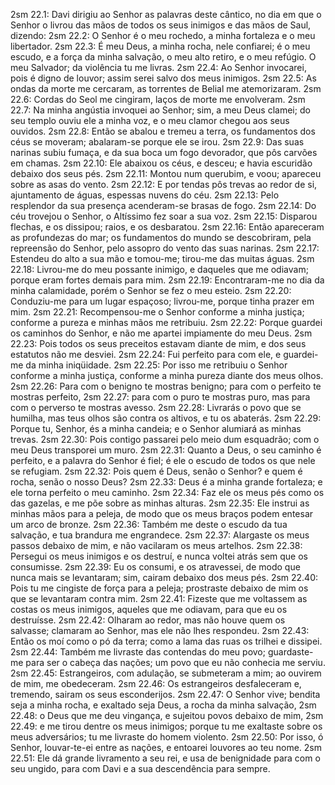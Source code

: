 2sm 22.1: Davi dirigiu ao Senhor as palavras deste cântico, no dia em que o Senhor o livrou das mãos de todos os seus inimigos e das mãos de Saul, dizendo:
2sm 22.2: O Senhor é o meu rochedo, a minha fortaleza e o meu libertador.
2sm 22.3: É meu Deus, a minha rocha, nele confiarei; é o meu escudo, e a força da minha salvação, o meu alto retiro, e o meu refúgio. O meu Salvador; da violência tu me livras.
2sm 22.4: Ao Senhor invocarei, pois é digno de louvor; assim serei salvo dos meus inimigos.
2sm 22.5: As ondas da morte me cercaram, as torrentes de Belial me atemorizaram.
2sm 22.6: Cordas do Seol me cingiram, laços de morte me envolveram.
2sm 22.7: Na minha angústia invoquei ao Senhor; sim, a meu Deus clamei; do seu templo ouviu ele a minha voz, e o meu clamor chegou aos seus ouvidos.
2sm 22.8: Então se abalou e tremeu a terra, os fundamentos dos céus se moveram; abalaram-se porque ele se irou.
2sm 22.9: Das suas narinas subiu fumaça, e da sua boca um fogo devorador, que pôs carvões em chamas.
2sm 22.10: Ele abaixou os céus, e desceu; e havia escuridão debaixo dos seus pés.
2sm 22.11: Montou num querubim, e voou; apareceu sobre as asas do vento.
2sm 22.12: E por tendas pôs trevas ao redor de si, ajuntamento de águas, espessas nuvens do céu.
2sm 22.13: Pelo resplendor da sua presença acenderam-se brasas de fogo.
2sm 22.14: Do céu trovejou o Senhor, o Altíssimo fez soar a sua voz.
2sm 22.15: Disparou flechas, e os dissipou; raios, e os desbaratou.
2sm 22.16: Então apareceram as profundezas do mar; os fundamentos do mundo se descobriram, pela repreensão do Senhor, pelo assopro do vento das suas narinas.
2sm 22.17: Estendeu do alto a sua mão e tomou-me; tirou-me das muitas águas.
2sm 22.18: Livrou-me do meu possante inimigo, e daqueles que me odiavam; porque eram fortes demais para mim.
2sm 22.19: Encontraram-me no dia da minha calamidade, porém o Senhor se fez o meu esteio.
2sm 22.20: Conduziu-me para um lugar espaçoso; livrou-me, porque tinha prazer em mim.
2sm 22.21: Recompensou-me o Senhor conforme a minha justiça; conforme a pureza e minhas mãos me retribuiu.
2sm 22.22: Porque guardei os caminhos do Senhor, e não me apartei impiamente do meu Deus.
2sm 22.23: Pois todos os seus preceitos estavam diante de mim, e dos seus estatutos não me desviei.
2sm 22.24: Fui perfeito para com ele, e guardei-me da minha iniqüidade.
2sm 22.25: Por isso me retribuiu o Senhor conforme a minha justiça, conforme a minha pureza diante dos meus olhos.
2sm 22.26: Para com o benigno te mostras benigno; para com o perfeito te mostras perfeito,
2sm 22.27: para com o puro te mostras puro, mas para com o perverso te mostras avesso.
2sm 22.28: Livrarás o povo que se humilha, mas teus olhos são contra os altivos, e tu os abaterás.
2sm 22.29: Porque tu, Senhor, és a minha candeia; e o Senhor alumiará as minhas trevas.
2sm 22.30: Pois contigo passarei pelo meio dum esquadrão; com o meu Deus transporei um muro.
2sm 22.31: Quanto a Deus, o seu caminho é perfeito, e a palavra do Senhor é fiel; é ele o escudo de todos os que nele se refugiam.
2sm 22.32: Pois quem é Deus, senão o Senhor? e quem é rocha, senão o nosso Deus?
2sm 22.33: Deus é a minha grande fortaleza; e ele torna perfeito o meu caminho.
2sm 22.34: Faz ele os meus pés como os das gazelas, e me põe sobre as minhas alturas.
2sm 22.35: Ele instrui as minhas mãos para a peleja, de modo que os meus braços podem entesar um arco de bronze.
2sm 22.36: Também me deste o escudo da tua salvação, e tua brandura me engrandece.
2sm 22.37: Alargaste os meus passos debaixo de mim, e não vacilaram os meus artelhos.
2sm 22.38: Persegui os meus inimigos e os destruí, e nunca voltei atrás sem que os consumisse.
2sm 22.39: Eu os consumi, e os atravessei, de modo que nunca mais se levantaram; sim, cairam debaixo dos meus pés.
2sm 22.40: Pois tu me cingiste de força para a peleja; prostraste debaixo de mim os que se levantaram contra mim.
2sm 22.41: Fizeste que me voltassem as costas os meus inimigos, aqueles que me odiavam, para que eu os destruísse.
2sm 22.42: Olharam ao redor, mas não houve quem os salvasse; clamaram ao Senhor, mas ele não lhes respondeu.
2sm 22.43: Então os moí como o pó da terra; como a lama das ruas os trilhei e dissipei.
2sm 22.44: Também me livraste das contendas do meu povo; guardaste-me para ser o cabeça das nações; um povo que eu não conhecia me serviu.
2sm 22.45: Estrangeiros, com adulação, se submeteram a mim; ao ouvirem de mim, me obedeceram.
2sm 22.46: Os estrangeiros desfaleceram e, tremendo, sairam os seus esconderijos.
2sm 22.47: O Senhor vive; bendita seja a minha rocha, e exaltado seja Deus, a rocha da minha salvação,
2sm 22.48: o Deus que me deu vingança, e sujeitou povos debaixo de mim,
2sm 22.49: e me tirou dentre os meus inimigos; porque tu me exaltaste sobre os meus adversários; tu me livraste do homem violento.
2sm 22.50: Por isso, ó Senhor, louvar-te-ei entre as nações, e entoarei louvores ao teu nome.
2sm 22.51: Ele dá grande livramento a seu rei, e usa de benignidade para com o seu ungido, para com Davi e a sua descendência para sempre.
